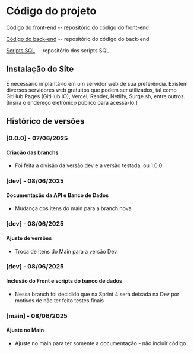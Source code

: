 # Código do projeto



[Código do front-end](../src/front) -- repositório do código do front-end

[Código do back-end](../src/back)  -- repositório do código do back-end

[Scripts SQL](../src/db)  -- repositório dos scripts SQL


## Instalação do Site

É necessário implantá-lo em um servidor web de sua preferência. Existem diversos servidores web gratuitos que podem ser utilizados, tal como GitHub Pages (GitHub.IO), Vercel, Render, Netlify, Surge.sh, entre outros. [Insira o endereço eletrônico público para acessá-lo.] 

## Histórico de versões

### [0.0.0] - 07/06/2025
#### Criação das branchs
- Foi feita a divisão da versão dev e a versão testada, ou 1.0.0
  
### [dev] - 08/06/2025
#### Documentação da API e Banco de Dados
- Mudança dos itens do main para a branch nova

### [dev] - 08/06/2025
#### Ajuste de versões
- Troca de itens do Main para a versão Dev

### [dev] - 08/06/2025
#### Inclusão do Front e scripts do banco de dados
- Nessa branch foi decidido que na Sprint 4 será deixada na Dev por motivos de não ter feito testes finais

### [main] - 08/06/2025
#### Ajuste no Main 
- Ajuste no main para ter somente a documentação - não incluir código

